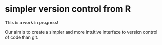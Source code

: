 # simpler version control from R

This is a work in progress!

Our aim is to create a simpler and more intuitive interface to version control of code than git.
